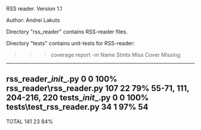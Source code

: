 RSS reader.
Version 1.1

Author: Andrei Lakuts 

Directory "rss_reader" contains RSS-reader files.



Directory "tests" contains unit-tests for RSS-reader:

>>>coverage report -m
Name                       Stmts   Miss  Cover   Missing
--------------------------------------------------------
rss_reader\__init__.py         0      0   100%
rss_reader\rss_reader.py     107     22    79%   55-71, 111, 204-216, 220
tests\__init__.py              0      0   100%
tests\test_rss_reader.py      34      1    97%   54
--------------------------------------------------------
TOTAL                        141     23    84%
